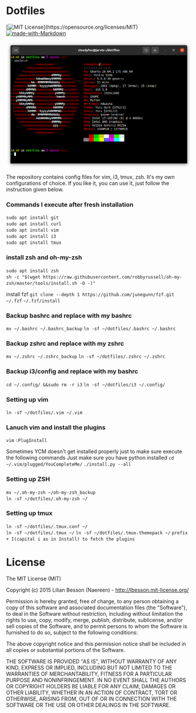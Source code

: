 # Dotfiles

[![MIT License](https://img.shields.io/apm/l/atomic-design-ui.svg?)](https://opensource.org/licenses/MIT)
[![made-with-Markdown](https://img.shields.io/badge/Made%20with-Markdown-1f425f.svg)](https://guides.github.com/features/mastering-markdown/)

![Neofetch](/images/neofetch.png)

The repository contains config files for vim, i3, tmux, zsh. It's my own configurations of choice. If you like it, you can use it, just follow the instruction given below.

### Commands I execute after fresh installation

`sudo apt install git` </br>
`sudo apt install curl` </br>
`sudo apt install vim` </br>
`sudo apt install i3` </br>
`sudo apt install tmux` </br>

### install zsh and oh-my-zsh

`sudo apt install zsh` </br>
`sh -c "$(wget https://raw.githubusercontent.com/robbyrussell/oh-my-zsh/master/tools/install.sh -O -)"`

install fzf
`git clone --depth 1 https://github.com/junegunn/fzf.git ~/.fzf`
`~/.fzf/install`

### Backup bashrc and replace with my bashrc

`mv ~/.bashrc ~/.bashrc_backup`
`ln -sf ~/dotfiles/.bashrc ~/.bashrc`

### Backup zshrc and replace with my zshrc

`mv ~/.zshrc ~/.zshrc_backup`
`ln -sf ~/dotfiles/.zshrc ~/.zshrc`

### Backup i3/config and replace with my bashrc

`cd ~/.config/ &&sudo rm -r i3`
`ln -sf ~/dotfiles/i3 ~/.config/`

### Setting up vim

`ln -sf ~/dotfiles/.vim ~/.vim`

### Lanuch vim and install the plugins

`vim`
`:PlugInstall`

Sometimes YCM doesn't get installed properly just to make sure execute the following commands
Just make sure you have python installed
`cd ~/.vim/plugged/YouCompleteMe/`
`./install.py --all`

### Setting up ZSH

`mv ~/.oh-my-zsh ~/oh-my-zsh_backup` </br>
`ln -sf ~/dotfiles/.oh-my-zsh ~/`

### Setting up tmux

`ln -sf ~/dotfiles/.tmux.conf ~/` </br>
`ln -sf ~/dotfiles/.tmux ~/`
`ln -sf ~/dotfiles/.tmux-themepack ~/`
`prefix + I(capital i as in Install) to fetch the plugins`

# License
The MIT License (MIT)

Copyright (c) 2015 Lilian Besson (Naereen) - http://lbesson.mit-license.org/

Permission is hereby granted, free of charge, to any person obtaining a copy
of this software and associated documentation files (the "Software"), to deal
in the Software without restriction, including without limitation the rights
to use, copy, modify, merge, publish, distribute, sublicense, and/or sell
copies of the Software, and to permit persons to whom the Software is
furnished to do so, subject to the following conditions:

The above copyright notice and this permission notice shall be included in all
copies or substantial portions of the Software.

THE SOFTWARE IS PROVIDED "AS IS", WITHOUT WARRANTY OF ANY KIND, EXPRESS OR
IMPLIED, INCLUDING BUT NOT LIMITED TO THE WARRANTIES OF MERCHANTABILITY,
FITNESS FOR A PARTICULAR PURPOSE AND NONINFRINGEMENT. IN NO EVENT SHALL THE
AUTHORS OR COPYRIGHT HOLDERS BE LIABLE FOR ANY CLAIM, DAMAGES OR OTHER
LIABILITY, WHETHER IN AN ACTION OF CONTRACT, TORT OR OTHERWISE, ARISING FROM,
OUT OF OR IN CONNECTION WITH THE SOFTWARE OR THE USE OR OTHER DEALINGS IN THE
SOFTWARE.
